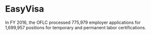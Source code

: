 # EasyVisa
In FY 2016, the OFLC processed 775,979 employer applications for 1,699,957 positions for temporary and permanent labor certifications. 
